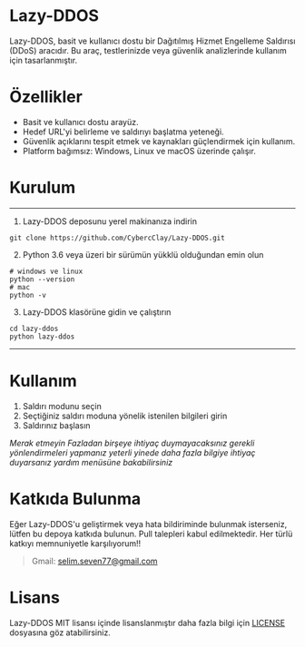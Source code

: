 # Lazy-DDOS
Lazy-DDOS, basit ve kullanıcı dostu bir Dağıtılmış Hizmet Engelleme Saldırısı (DDoS) aracıdır. Bu araç, testlerinizde veya güvenlik analizlerinde kullanım için tasarlanmıştır.
# Özellikler
- Basit ve kullanıcı dostu arayüz.
- Hedef URL'yi belirleme ve saldırıyı başlatma yeteneği.
- Güvenlik açıklarını tespit etmek ve kaynakları güçlendirmek için kullanım.
- Platform bağımsız: Windows, Linux ve macOS üzerinde çalışır.
# Kurulum
---
1. Lazy-DDOS deposunu yerel makinanıza indirin
```
git clone https://github.com/CybercClay/Lazy-DDOS.git
```

2. Python 3.6 veya üzeri bir sürümün yükklü olduğundan emin olun

```
# windows ve linux
python --version
# mac
python -v
```

3. Lazy-DDOS klasörüne gidin ve çalıştırın

```
cd lazy-ddos
python lazy-ddos
```
---
# Kullanım
1. Saldırı modunu seçin
2. Seçtiğiniz saldırı moduna yönelik istenilen bilgileri girin
3. Saldırınız başlasın

_Merak etmeyin Fazladan birşeye ihtiyaç duymayacaksınız gerekli yönlendirmeleri yapmanız yeterli yinede daha fazla bilgiye ihtiyaç duyarsanız yardım menüsüne bakabilirsiniz_

# Katkıda Bulunma

Eğer Lazy-DDOS'u geliştirmek veya hata bildiriminde bulunmak isterseniz, lütfen bu depoya katkıda bulunun. Pull talepleri kabul edilmektedir. Her türlü katkıyı memnuniyetle karşılıyorum!!
> Gmail: selim.seven77@gmail.com

# Lisans

Lazy-DDOS MIT lisansı içinde lisanslanmıştır daha fazla bilgi için [LICENSE](https://github.com/CybercClay/Lazy-DDOS/blob/main/LICENSE) dosyasına göz atabilirsiniz.

